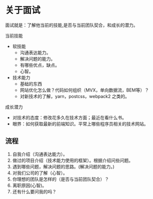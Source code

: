 # 关于面试
面试就是：了解他当前的技能,是否与当前团队契合，和成长的潜力。

当前技能
* 软技能
  * 沟通表达能力。
  * 解决问题的能力。
  * 有哪些优点，缺点。
  * 心智。
* 技术能力
  * 基础的东西
  * 网站优化怎么做？代码如何组织（MVX，单向数据流，BEM等）？
  * 对新技术的了解，yarn，postcss，webpack2 之类的。

成长潜力
* 对技术的态度：修改花多久在技术方面；最近在看什么书。
* 眼界：如何获取最新的前端知识。平常上哪些程序员相关的技术网站。

## 流程
1. 自我介绍（沟通表达能力）。
1. 做过的项目介绍（技术能力使用的框架）。根据介绍问些问题。
1. 遇到哪些问题，解决问题的思路。(解决问题的能力。)
1. 对我们公司的了解（心智）。
1. 你理想的团队是怎样的（是否与当前团队契合）？
1. 离职原因(心智)。
1. 还有什么要问我的吗？